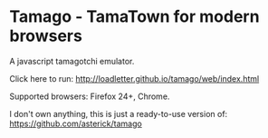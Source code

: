 Tamago - TamaTown for modern browsers
=====================================

A javascript tamagotchi emulator.

Click here to run: http://loadletter.github.io/tamago/web/index.html

Supported browsers: Firefox 24+, Chrome.


I don't own anything, this is just a ready-to-use version of: https://github.com/asterick/tamago
